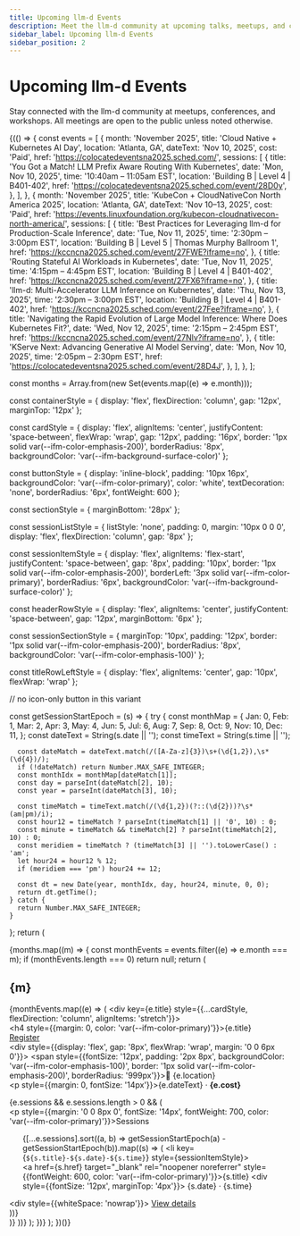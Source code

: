 ```yaml
---
title: Upcoming llm-d Events
description: Meet the llm-d community at upcoming talks, meetups, and conferences
sidebar_label: Upcoming llm-d Events
sidebar_position: 2
---
```


# Upcoming llm-d Events

Stay connected with the llm-d community at meetups, conferences, and workshops. All meetings are open to the public unless noted otherwise.

{(() => {
  const events = [
    {
      month: 'November 2025',
      title: 'Cloud Native + Kubernetes AI Day',
      location: 'Atlanta, GA',
      dateText: 'Nov 10, 2025',
      cost: 'Paid',
      href: 'https://colocatedeventsna2025.sched.com/',
      sessions: [
        {
          title: 'You Got a Match! LLM Prefix Aware Routing With Kubernetes',
          date: 'Mon, Nov 10, 2025',
          time: '10:40am – 11:05am EST',
          location: 'Building B | Level 4 | B401-402',
          href: 'https://colocatedeventsna2025.sched.com/event/28D0y',
        },
      ],
    },
    {
      month: 'November 2025',
      title: 'KubeCon + CloudNativeCon North America 2025',
      location: 'Atlanta, GA',
      dateText: 'Nov 10–13, 2025',
      cost: 'Paid',
      href: 'https://events.linuxfoundation.org/kubecon-cloudnativecon-north-america/',
      sessions: [
        {
          title: 'Best Practices for Leveraging llm-d for Production-Scale Inference',
          date: 'Tue, Nov 11, 2025',
          time: '2:30pm – 3:00pm EST',
          location: 'Building B | Level 5 | Thomas Murphy Ballroom 1',
          href: 'https://kccncna2025.sched.com/event/27FWE?iframe=no',
        },
        {
          title: 'Routing Stateful AI Workloads in Kubernetes',
          date: 'Tue, Nov 11, 2025',
          time: '4:15pm – 4:45pm EST',
          location: 'Building B | Level 4 | B401-402',
          href: 'https://kccncna2025.sched.com/event/27FX6?iframe=no',
        },
        {
          title: 'llm-d: Multi-Accelerator LLM Inference on Kubernetes',
          date: 'Thu, Nov 13, 2025',
          time: '2:30pm – 3:00pm EST',
          location: 'Building B | Level 4 | B401-402',
          href: 'https://kccncna2025.sched.com/event/27Fee?iframe=no',
        },
        {
          title: 'Navigating the Rapid Evolution of Large Model Inference: Where Does Kubernetes Fit?',
          date: 'Wed, Nov 12, 2025',
          time: '2:15pm – 2:45pm EST',
          href: 'https://kccncna2025.sched.com/event/27Nlv?iframe=no',
        },
        {
          title: 'KServe Next: Advancing Generative AI Model Serving',
          date: 'Mon, Nov 10, 2025',
          time: '2:05pm – 2:30pm EST',
          href: 'https://colocatedeventsna2025.sched.com/event/28D4J',
        },
      ],
    },
  ];

  const months = Array.from(new Set(events.map((e) => e.month)));

  const containerStyle = {
    display: 'flex',
    flexDirection: 'column',
    gap: '12px',
    marginTop: '12px'
  };

  const cardStyle = {
    display: 'flex',
    alignItems: 'center',
    justifyContent: 'space-between',
    flexWrap: 'wrap',
    gap: '12px',
    padding: '16px',
    border: '1px solid var(--ifm-color-emphasis-200)',
    borderRadius: '8px',
    backgroundColor: 'var(--ifm-background-surface-color)'
  };

  const buttonStyle = {
    display: 'inline-block',
    padding: '10px 16px',
    backgroundColor: 'var(--ifm-color-primary)',
    color: 'white',
    textDecoration: 'none',
    borderRadius: '6px',
    fontWeight: 600
  };

  const sectionStyle = {
    marginBottom: '28px'
  };

  const sessionListStyle = {
    listStyle: 'none',
    padding: 0,
    margin: '10px 0 0 0',
    display: 'flex',
    flexDirection: 'column',
    gap: '8px'
  };

  const sessionItemStyle = {
    display: 'flex',
    alignItems: 'flex-start',
    justifyContent: 'space-between',
    gap: '8px',
    padding: '10px',
    border: '1px solid var(--ifm-color-emphasis-200)',
    borderLeft: '3px solid var(--ifm-color-primary)',
    borderRadius: '6px',
    backgroundColor: 'var(--ifm-background-surface-color)'
  };

  const headerRowStyle = {
    display: 'flex',
    alignItems: 'center',
    justifyContent: 'space-between',
    gap: '12px',
    marginBottom: '6px'
  };

  const sessionSectionStyle = {
    marginTop: '10px',
    padding: '12px',
    border: '1px solid var(--ifm-color-emphasis-200)',
    borderRadius: '8px',
    backgroundColor: 'var(--ifm-color-emphasis-100)'
  };

  const titleRowLeftStyle = {
    display: 'flex',
    alignItems: 'center',
    gap: '10px',
    flexWrap: 'wrap'
  };

  // no icon-only button in this variant

  const getSessionStartEpoch = (s) => {
    try {
      const monthMap = {
        Jan: 0, Feb: 1, Mar: 2, Apr: 3, May: 4, Jun: 5,
        Jul: 6, Aug: 7, Sep: 8, Oct: 9, Nov: 10, Dec: 11,
      };
      const dateText = String(s.date || '');
      const timeText = String(s.time || '');

      const dateMatch = dateText.match(/([A-Za-z]{3})\s+(\d{1,2}),\s*(\d{4})/);
      if (!dateMatch) return Number.MAX_SAFE_INTEGER;
      const monthIdx = monthMap[dateMatch[1]];
      const day = parseInt(dateMatch[2], 10);
      const year = parseInt(dateMatch[3], 10);

      const timeMatch = timeText.match(/(\d{1,2})(?::(\d{2}))?\s*(am|pm)/i);
      const hour12 = timeMatch ? parseInt(timeMatch[1] || '0', 10) : 0;
      const minute = timeMatch && timeMatch[2] ? parseInt(timeMatch[2], 10) : 0;
      const meridiem = timeMatch ? (timeMatch[3] || '').toLowerCase() : 'am';
      let hour24 = hour12 % 12;
      if (meridiem === 'pm') hour24 += 12;

      const dt = new Date(year, monthIdx, day, hour24, minute, 0, 0);
      return dt.getTime();
    } catch {
      return Number.MAX_SAFE_INTEGER;
    }
  };
  return (
    <div>
      {months.map((m) => {
        const monthEvents = events.filter((e) => e.month === m);
        if (monthEvents.length === 0) return null;
        return (
          <div key={m} style={sectionStyle}>
            <h2>{m}</h2>
            <div style={containerStyle}>
              {monthEvents.map((e) => (
                <div key={e.title} style={{...cardStyle, flexDirection: 'column', alignItems: 'stretch'}}>
                  <div style={headerRowStyle}>
                    <div style={titleRowLeftStyle}>
                      <h4 style={{margin: 0, color: 'var(--ifm-color-primary)'}}>{e.title}</h4>
                    </div>
                    <a href={e.href} target="_blank" rel="noopener noreferrer" style={buttonStyle}>Register</a>
                  </div>
                  <div style={{display: 'flex', gap: '8px', flexWrap: 'wrap', margin: '0 0 6px 0'}}>
                    <span style={{fontSize: '12px', padding: '2px 8px', backgroundColor: 'var(--ifm-color-emphasis-100)', border: '1px solid var(--ifm-color-emphasis-200)', borderRadius: '999px'}}>📍 {e.location}</span>
                  </div>
                  <p style={{margin: 0, fontSize: '14px'}}>{e.dateText} · <strong>{e.cost}</strong></p>
                  {e.sessions && e.sessions.length > 0 && (
                    <div style={sessionSectionStyle}>
                      <p style={{margin: '0 0 8px 0', fontSize: '14px', fontWeight: 700, color: 'var(--ifm-color-primary)'}}>Sessions</p>
                      <ul style={sessionListStyle}>
                        {[...e.sessions].sort((a, b) => getSessionStartEpoch(a) - getSessionStartEpoch(b)).map((s) => (
                          <li key={`${s.title}-${s.date}-${s.time}`} style={sessionItemStyle}>
                            <div>
                              <a href={s.href} target="_blank" rel="noopener noreferrer" style={{fontWeight: 600, color: 'var(--ifm-color-primary)'}}>{s.title}</a>
                              <div style={{fontSize: '12px', marginTop: '4px'}}>
                                {s.date} · {s.time}
                              </div>
                            </div>
                            <div style={{whiteSpace: 'nowrap'}}>
                              <a href={s.href} target="_blank" rel="noopener noreferrer" style={buttonStyle}>View details</a>
                            </div>
                          </li>
                        ))}
                      </ul>
                    </div>
                  )}
                </div>
              ))}
            </div>
          </div>
        );
      })}
    </div>
  );
})()}